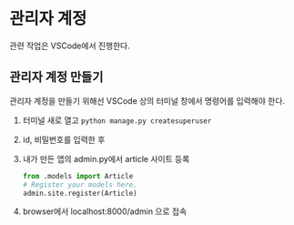 # 관리자 계정

관련 작업은 VSCode에서 진행한다.

## 관리자 계정 만들기

관리자 계정을 만들기 위해선 VSCode 상의 터미널 창에서 명령어를 입력해야 한다.

1. 터미널 새로 열고 `python manage.py createsuperuser`

2. id, 비밀번호를 입력한 후

3. 내가 만든 앱의 admin.py에서 article 사이트 등록

   ```python
   from .models import Article
   # Register your models here.
   admin.site.register(Article)
   ```

4. browser에서 localhost:8000/admin 으로 접속

